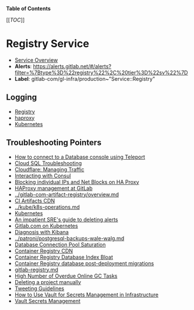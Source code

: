 <!-- MARKER: do not edit this section directly. Edit services/service-catalog.yml then run scripts/generate-docs -->

**Table of Contents**

[[_TOC_]]

# Registry Service

* [Service Overview](https://dashboards.gitlab.net/d/registry-main/registry-overview)
* **Alerts**: <https://alerts.gitlab.net/#/alerts?filter=%7Btype%3D%22registry%22%2C%20tier%3D%22sv%22%7D>
* **Label**: gitlab-com/gl-infra/production~"Service::Registry"

## Logging

* [Registry](https://log.gprd.gitlab.net/goto/9ec8a738ca23a17a9d7b61b4c3a9c96e)
* [haproxy](https://console.cloud.google.com/logs/viewer?project=gitlab-production&interval=PT1H&resource=gce_instance&customFacets=labels.%22compute.googleapis.com%2Fresource_name%22&advancedFilter=labels.tag%3D%22haproxy%22%0Alabels.%22compute.googleapis.com%2Fresource_name%22%3A%22fe-registry-%22)
* [Kubernetes](https://log.gprd.gitlab.net/goto/d614a5576099ff797be559c89fe88baa)

## Troubleshooting Pointers

* [How to connect to a Database console using Teleport](../Teleport/Connect_to_Database_Console_via_Teleport.md)
* [Cloud SQL Troubleshooting](../cloud-sql/cloud-sql.md)
* [Cloudflare: Managing Traffic](../cloudflare/managing-traffic.md)
* [Interacting with Consul](../consul/interaction.md)
* [Blocking individual IPs and Net Blocks on HA Proxy](../frontend/ban-netblocks-on-haproxy.md)
* [HAProxy management at GitLab](../frontend/haproxy.md)
* [../gitlab-com-artifact-registry/overview.md](../gitlab-com-artifact-registry/overview.md)
* [CI Artifacts CDN](../google-cloud-storage/artifacts-cdn.md)
* [../kube/k8s-operations.md](../kube/k8s-operations.md)
* [Kubernetes](../kube/kubernetes.md)
* [An impatient SRE's guide to deleting alerts](../monitoring/deleting-alerts.md)
* [Gitlab.com on Kubernetes](../onboarding/gitlab.com_on_k8s.md)
* [Diagnosis with Kibana](../onboarding/kibana-diagnosis.md)
* [../patroni/postgresql-backups-wale-walg.md](../patroni/postgresql-backups-wale-walg.md)
* [Database Connection Pool Saturation](app-db-conn-pool-saturation.md)
* [Container Registry CDN](cdn.md)
* [Container Registry Database Index Bloat](db-index-bloat.md)
* [Container Registry database post-deployment migrations](db-post-deployment-migrations.md)
* [gitlab-registry.md](gitlab-registry.md)
* [High Number of Overdue Online GC Tasks](online-gc-high-overdue-tasks.md)
* [Deleting a project manually](../uncategorized/delete-projects-manually.md)
* [Tweeting Guidelines](../uncategorized/tweeting-guidelines.md)
* [How to Use Vault for Secrets Management in Infrastructure](../vault/usage.md)
* [Vault Secrets Management](../vault/vault.md)
<!-- END_MARKER -->

<!-- ## Summary -->

<!-- ## Architecture -->

<!-- ## Performance -->

<!-- ## Scalability -->

<!-- ## Availability -->

<!-- ## Durability -->

<!-- ## Security/Compliance -->

<!-- ## Monitoring/Alerting -->

<!-- ## Links to further Documentation -->
